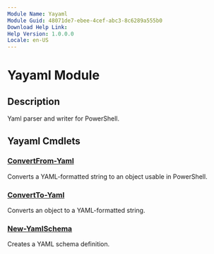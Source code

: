 ```yaml
---
Module Name: Yayaml
Module Guid: 48071de7-ebee-4cef-abc3-8c6289a555b0
Download Help Link: 
Help Version: 1.0.0.0
Locale: en-US
---
```


# Yayaml Module
## Description
Yaml parser and writer for PowerShell.

## Yayaml Cmdlets
### [ConvertFrom-Yaml](ConvertFrom-Yaml.md)
Converts a YAML-formatted string to an object usable in PowerShell.

### [ConvertTo-Yaml](ConvertTo-Yaml.md)
Converts an object to a YAML-formatted string.

### [New-YamlSchema](New-YamlSchema.md)
Creates a YAML schema definition.

